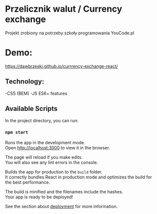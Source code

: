 # Przelicznik walut / Currency exchange  
Projekt zrobiony na potrzeby szkoły programowania YouCode.pl 

# Demo: 
https://dawbrzeski.github.io/currrency-exchange-react/
## Technology: 
-CSS (BEM)
-JS ES6+ features

## Available Scripts

In the project directory, you can run:

### `npm start`

Runs the app in the development mode.\
Open [http://localhost:3000](http://localhost:3000) to view it in the browser.

The page will reload if you make edits.\
You will also see any lint errors in the console.


Builds the app for production to the `build` folder.\
It correctly bundles React in production mode and optimizes the build for the best performance.

The build is minified and the filenames include the hashes.\
Your app is ready to be deployed!

See the section about [deployment](https://facebook.github.io/create-react-app/docs/deployment) for more information.

